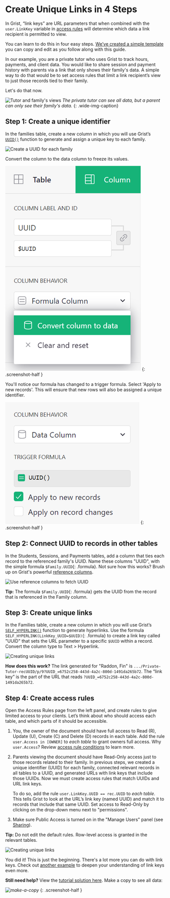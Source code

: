 # Create Unique Links in 4 Steps

In Grist, “link keys” are URL parameters that when combined with the `user.LinkKey` variable in
[access rules](https://support.getgrist.com/access-rules/) will determine which data a link recipient is permitted to view.

You can learn to do this in four easy steps.
[We’ve created a simple template](https://public.getgrist.com/cBRGq2QKzTSC/Private-Tutor-LinkKey-Tutorial)
you can copy and edit as you follow along with this guide.

In our example, you are a private tutor who uses Grist to track hours, payments, and client data.
You would like to share session and payment history with parents via a link that only shows their
family's data. A simple way to do that would be to set access rules that limit a link recipient’s
view to just those records tied to their family.

Let's do that now.

![Tutor and family's views](../images/2021-04-link-keys/full-v-limited-access-animated.gif)
*The private tutor can see all data, but a parent can only see their family's data.*
{: .wide-img-caption}

## Step 1: Create a unique identifier

In the families table, create a new column in which you will use Grist’s
[`UUID()`](../functions.md#uuid) function to generate and assign a unique key to
each family.

![Create a UUID for each family](../images/2021-04-link-keys/private-tutor-uuid.png)

Convert the column to the data column to freeze its values.

<span class="screenshot-large">*![Convert to Data Column](../examples/images/2021-04-link-keys/convert-to-data-column.png)*</span>
{: .screenshot-half }

You'll notice our formula has changed to a trigger formula. Select 'Apply to new records'. 
This will ensure that new rows will also be assigned a unique identifier.

<span class="screenshot-large">*![Apply to New Records](../examples/images/2021-04-link-keys/apply-to-new-records.png)*</span>
{: .screenshot-half }

## Step 2: Connect UUID to records in other tables

In the Students, Sessions, and Payments tables, add a column that ties each record to the
referenced family's UUID. Name these columns "UUID",
with the simple formula `$Family.UUID`{: .formula}.
Not sure how this works? Brush up on Grist's powerful [reference
columns](../col-refs.md#reference-and-reference-lists).

![Use reference columns to fetch UUID](../images/2021-04-link-keys/private-tutor-reference-UUID.png)

**Tip:** The formula `$Family.UUID`{: .formula} gets the UUID from the record
that is referenced in the Family column.

## Step 3: Create unique links

In the Families table, create a new column in which you will use Grist’s
[`SELF_HYPERLINK()`](../functions.md#self_hyperlink) function to generate hyperlinks.  Use the
formula `SELF_HYPERLINK(LinkKey_UUID=$UUID)`{: .formula}
to create a link key called "UUID" that sets the URL parameter to a specific `$UUID` within a record.
Convert the column type to Text > Hyperlink.

![Creating unique links](../images/2021-04-link-keys/private-tutor-UUID-links.png)

**How does this work?** The link generated for "Raddon, Fin" is
`.../Private-Tutor-recUUID/p/9?UUID_=6752c258-443d-4a2c-800d-1491da265b72`. The “link key” is the
part of the URL that reads `?UUID_=6752c258-443d-4a2c-800d-1491da265b72`.

## Step 4: Create access rules

Open the Access Rules page from the left panel, and create rules to give limited access to your
clients. Let’s think about who should access each table, and which parts of it should be
accessible.

 1. You, the owner of the document should have full access to Read (R), Update (U), Create (C) and
    Delete (D) records in each table. Add the rule `user.Access in [OWNER]` to _each table_
    to grant owners full access. Why `user.Access`?
    Review [access rule conditions](../access-rules.md#access-rule-conditions) to learn more.

 2. Parents viewing the document should have Read-Only access just to those records related to
    their family. In previous steps, we created a unique identifier (UUID) for each family,
    connected relevant records in all tables to a UUID, and generated URLs with link keys that
    include those UUIDs. Now we must create access rules that match UUIDs and URL link keys.

    To do so, add the rule `user.LinkKey.UUID == rec.UUID` to _each table_.
    This tells Grist to look at the URL’s link key (named UUID) and match it to records that include
    that same UUID. Set access to Read-Only by clicking on the drop-down menu next to "permissions".

 3. Make sure Public Access is turned on in the "Manage Users" panel (see [Sharing](../sharing.md)).

**Tip:** Do not edit the default rules. Row-level access is granted in the relevant tables.

![Creating unique links](../images/2021-04-link-keys/private-tutor-UUID-acl.png)

You did it! This is just the beginning. There's a lot more you can do with link keys. Check out
[another example](../access-rules.md#link-keys) to deepen your
understanding of link keys even more.


**Still need help?** View the [tutorial solution
here](https://public.getgrist.com/9ZQvegsao3zT/Private-Tutor-LinkKey-Tutorial-Solution?UUID_=039170d0-c4d6-4a43-a357-3cb0fd10822f).
Make a copy to see all data:

<span class="screenshot-large">*![make-a-copy](../images/2021-04-link-keys/make-a-copy.png)*</span>
{: .screenshot-half }
